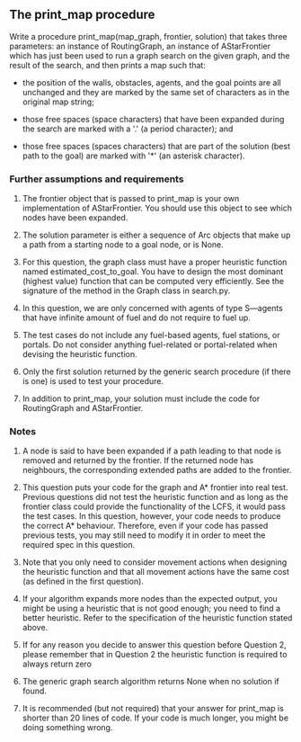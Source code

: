 ## The print_map procedure

Write a procedure print_map(map_graph, frontier, solution) that takes three parameters: an 
instance of RoutingGraph, an instance of AStarFrontier which has just been used to run a 
graph search on the given graph, and the result of the search, and then prints a map such 
that:

- the position of the walls, obstacles, agents, and the goal points are all unchanged and 
they are marked by the same set of characters as in the original map string;

- those free spaces (space characters) that have been expanded during the search are marked 
with a '.' (a period character); and

- those free spaces (spaces characters) that are part of the solution (best path to the goal)
are marked with '*' (an asterisk character).

### Further assumptions and requirements

1. The frontier object that is passed to print_map is your own implementation of AStarFrontier. 
You should use this object to see which nodes have been expanded.

2. The solution parameter is either a sequence of Arc objects that make up a path from a starting 
node to a goal node, or is None.

3. For this question, the graph class must have a proper heuristic function named 
estimated_cost_to_goal. You have to design the most dominant (highest value) function that 
can be computed very efficiently. See the signature of the method in the Graph class in 
search.py.

4. In this question, we are only concerned with agents of type S—agents that have infinite amount 
of fuel and do not require to fuel up.

5. The test cases do not include any fuel-based agents, fuel stations, or portals. Do not consider 
anything fuel-related or portal-related when devising the heuristic function.

6. Only the first solution returned by the generic search procedure (if there is one) is used to test 
your procedure.

7. In addition to print_map, your solution must include the code for RoutingGraph and AStarFrontier.

### Notes

1. A node is said to have been expanded if a path leading to that node is removed and returned by the 
frontier. If the returned node has neighbours, the corresponding extended paths are added to
the frontier.

2. This question puts your code for the graph and A* frontier into real test. Previous 
questions did not test the heuristic function and as long as the frontier class could provide
the functionality of the LCFS, it would pass the test cases. In this question, however, 
your code needs to produce the correct A* behaviour. Therefore, even if your code has passed
previous tests, you may still need to modify it in order to meet the required spec in this
question.

3. Note that you only need to consider movement actions when designing the heuristic function 
and that all movement actions have the same cost (as defined in the first question).

4. If your algorithm expands more nodes than the expected output, you might be using a 
heuristic that is not good enough; you need to find a better heuristic. Refer to the 
specification of the heuristic function stated above.

5. If for any reason you decide to answer this question before Question 2, please remember 
that in Question 2 the heuristic function is required to always return zero

6. The generic graph search algorithm returns None when no solution if found.

7. It is recommended (but not required) that your answer for print_map is shorter than 20 
lines of code. If your code is much longer, you might be doing something wrong.